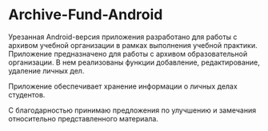 # Archive-Fund-Android

Урезанная Android-версия приложения разработано для работы с архивом учебной организации в рамках выполнения учебной практики.
Приложение предназначено для работы с архивом образовательной организации. В нем реализованы функции добавление, редактирование, удаление личных дел.

Приложение обеспечивает хранение информации о личных делах студентов.

С благодарностью принимаю предложения по улучшению и замечания относительно представленного материала.